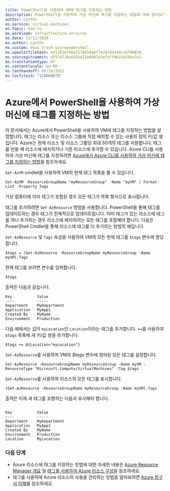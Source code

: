 ```yaml
---
title: PowerShell을 사용하여 VM에 태그를 지정하는 방법
description: PowerShell을 사용하여 가상 머신에 태그를 지정하는 방법에 대해 알아보기
author: cynthn
ms.service: virtual-machines
ms.topic: how-to
ms.workload: infrastructure-services
ms.date: 11/11/2020
ms.author: cynthn
ms.custom: devx-track-azurepowershell
ms.openlocfilehash: ed1201bf90a7178d59a6f7e287dd144c14790838
ms.sourcegitcommit: df574710c692ba21b0467e3efeff9415d336a7e1
ms.translationtype: HT
ms.contentlocale: ko-KR
ms.lasthandoff: 05/28/2021
ms.locfileid: "110668079"
---
```

# <a name="how-to-tag-a-virtual-machine-in-azure-using-powershell"></a>Azure에서 PowerShell을 사용하여 가상 머신에 태그를 지정하는 방법

이 문서에서는 Azure에서 PowerShell을 사용하여 VM에 태그를 지정하는 방법을 설명합니다. 태그는 리소스 또는 리소스 그룹에 직접 배치할 수 있는 사용자 정의 키/값 쌍입니다. Azure는 현재 리소스 및 리소스 그룹당 최대 50개의 태그를 지원합니다. 태그를 만들 때 리소스에 배치하거나 기존 리소스에 추가할 수 있습니다. Azure CLI를 사용하여 가상 머신에 태그를 지정하려면 [Azure에서 Azure CLI를 사용하여 가상 머신에 태그를 지정하는 방법](tag-cli.md)을 참조하세요.

`Get-AzVM` cmdlet을 사용하여 VM의 현재 태그 목록을 볼 수 있습니다.

```azurepowershell-interactive
Get-AzVM -ResourceGroupName "myResourceGroup" -Name "myVM" | Format-List -Property Tags
```

가상 컴퓨터에 이미 태그가 포함된 경우 모든 태그가 목록 형식으로 표시됩니다.

태그를 추가하려면 `Set-AzResource` 명령을 사용합니다. PowerShell을 통해 태그를 업데이트하는 경우 태그가 전체적으로 업데이트됩니다. 이미 태그가 있는 리소스에 태그를 하나 추가하는 경우 리소스에 배치하려는 모든 태그를 포함해야 합니다. 다음은 PowerShell Cmdlet을 통해 리소스에 태그를 더 추가하는 방법의 예입니다.

`Get-AzResource` 및 `Tags` 속성을 사용하여 VM의 모든 현재 태그를 `$tags` 변수에 할당합니다.

```azurepowershell-interactive
$tags = (Get-AzResource -ResourceGroupName myResourceGroup -Name myVM).Tags
```

현재 태그를 보려면 변수를 입력합니다.

```azurepowershell-interactive
$tags
```

출력은 다음과 같습니다.

```output
Key           Value
----          -----
Department    MyDepartment
Application   MyApp1
Created By    MyName
Environment   Production
```

다음 예에서는 값이 `myLocation`인 `Location`이라는 태그를 추가합니다. `+=`를 사용하여 `$tags` 목록에 새 키/값 쌍을 추가합니다.

```azurepowershell-interactive
$tags += @{Location="myLocation"}
```

`Set-AzResource`를 사용하여 VM의 *$tags* 변수에 정의된 모든 태그를 설정합니다.

```azurepowershell-interactive
Set-AzResource -ResourceGroupName myResourceGroup -Name myVM -ResourceType "Microsoft.Compute/VirtualMachines" -Tag $tags
```

`Get-AzResource`를 사용하여 리소스의 모든 태그를 표시합니다.

```azurepowershell-interactive
(Get-AzResource -ResourceGroupName myResourceGroup -Name myVM).Tags

```

출력은 이제 새 태그를 포함하는 다음과 유사해야 합니다.

```output

Key           Value
----          -----
Department    MyDepartment
Application   MyApp1
Created By    MyName
Environment   Production
Location      MyLocation
```

### <a name="next-steps"></a>다음 단계

- Azure 리소스에 태그를 지정하는 방법에 대한 자세한 내용은 [Azure Resource Manager 개요](../azure-resource-manager/management/overview.md) 및 [태그를 사용하여 Azure 리소스 구성](../azure-resource-manager/management/tag-resources.md)을 참조하세요.
- 태그를 사용하여 Azure 리소스의 사용을 관리하는 방법을 알아보려면 [Azure 청구서 이해](../cost-management-billing/understand/review-individual-bill.md)를 참조하세요.

